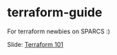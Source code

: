 # terraform-guide
For terraform newbies on SPARCS :)

Slide:
[Terraform 101](https://docs.google.com/presentation/d/1mju0AMqxzzX7bRiDXX3_YwNussjDwnvKIOfNS-jxaks/edit?usp=sharing)
